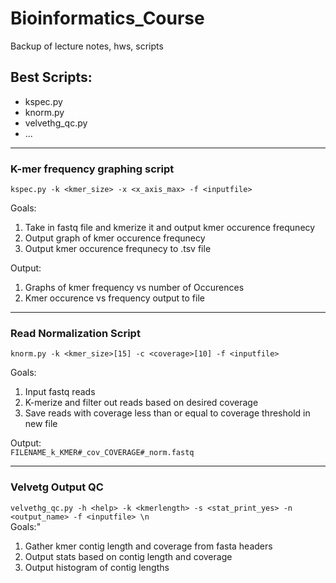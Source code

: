 # Bioinformatics_Course
Backup of lecture notes, hws, scripts

## Best Scripts:
- kspec.py  
- knorm.py
- velvethg_qc.py  
- ...  

----
### K-mer frequency graphing script
`kspec.py -k <kmer_size> -x <x_axis_max> -f <inputfile>  
`   

Goals:  
1) Take in fastq file and kmerize it and output kmer occurence frequnecy  
2) Output graph of kmer occurence frequnecy  
3) Output kmer occurence frequnecy to .tsv file

Output:  
1) Graphs of kmer frequency vs number of Occurences
2) Kmer occurence vs frequency output to file  

----
### Read Normalization Script

`knorm.py -k <kmer_size>[15] -c <coverage>[10] -f <inputfile>
`  

Goals:  
1) Input fastq reads  
2) K-merize and filter out reads based on desired coverage  
3) Save reads with coverage less than or equal to coverage threshold in new file  

Output:  
`FILENAME_k_KMER#_cov_COVERAGE#_norm.fastq` 

---  

### Velvetg Output QC
`velvethg_qc.py -h <help> -k <kmerlength> -s <stat_print_yes> -n <output_name> -f <inputfile> \n
`  
Goals:"  
1) Gather kmer contig length and coverage from fasta headers  
2) Output stats based on contig length and coverage  
3) Output histogram of contig lengths  
